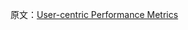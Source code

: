 
原文：[User-centric Performance Metrics](https://developers.google.com/web/fundamentals/performance/user-centric-performance-metrics#tracking_fpfcp)
